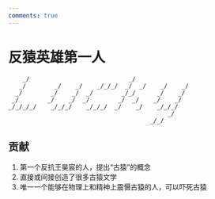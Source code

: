 ```yaml
---
comments: true
---
```


# 反猿英雄第一人
 

```text
    _/                            _/                  
   _/        _/    _/    _/_/_/  _/  _/    _/    _/   
  _/        _/    _/  _/        _/_/      _/    _/    
 _/        _/    _/  _/        _/  _/    _/    _/     
_/_/_/_/    _/_/_/    _/_/_/  _/    _/    _/_/_/      
                                             _/       
                                        _/_/          
```

## 贡献

1. 第一个反抗王昊宸的人，提出“古猿”的概念
2. 直接或间接创造了很多古猿文学
3. 唯一一个能够在物理上和精神上震慑古猿的人，可以吓死古猿
